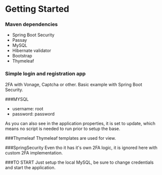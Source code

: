 # Getting Started

### Maven dependencies
- Spring Boot Security 
- Passay
- MySQL
- Hibernate validator
- Bootstrap
- Thymeleaf

### Simple login and registration app
2FA with Vonage, Captcha or other.
Basic example with Spring Boot Security.

###MYSQL
- username: root
- password: password

As you can also see in the application properties, it is set to update, which means no script is needed to run prior to setup the base.

###Thymeleaf
Thymeleaf templates are used for view.

###SpringSecurity
Even tho it has it's own 2FA logic, it is ignored here with custom 2FA implementation.

###TO START
Just setup the local MySQL, be sure to change credentials and start the application.
